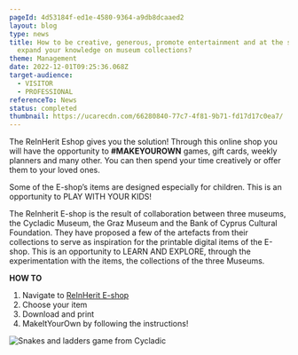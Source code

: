 ```yaml
---
pageId: 4d53184f-ed1e-4580-9364-a9db8dcaaed2
layout: blog
type: news
title: How to be creative, generous, promote entertainment and at the same time
  expand your knowledge on museum collections?
theme: Management
date: 2022-12-01T09:25:36.068Z
target-audience:
  - VISITOR
  - PROFESSIONAL
referenceTo: News
status: completed
thumbnail: https://ucarecdn.com/66280840-77c7-4f81-9b71-fd17d17c0ea7/
---
```

The ReInHerit Eshop gives you the solution! Through this online shop you will have the opportunity to **\#MAKEYOUROWN** games, gift cards, weekly planners and many other. You can then spend your time creatively or offer them to your loved ones.

Some of the E-shop’s items are designed especially for children. This is an opportunity to PLAY WITH YOUR KIDS!

The ReInherit E-shop is the result of collaboration between three museums, the Cycladic Museum, the Graz Museum and the Bank of Cyprus Cultural Foundation. They have proposed a few of the artefacts from their collections to serve as inspiration for the printable digital items of the E-shop. This is an opportunity to LEARN AND EXPLORE, through the experimentation with the items, the collections of the three Museums.

**HOW TO**

1. Navigate to [ReInHerit E-shop](https://reinherit-hub.eu/eshop)
2. Choose your item
3. Download and print
4. MakeItYourOwn by following the instructions! 

![Snakes and ladders game from Cycladic](https://ucarecdn.com/4822dbb6-da81-453b-b1ec-b667174606fb/)